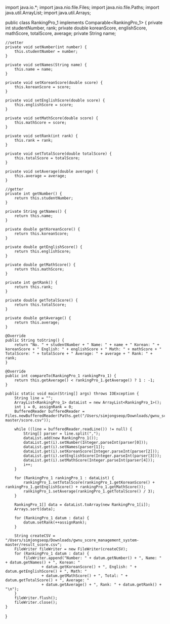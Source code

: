 import java.io.*;
import java.nio.file.Files;
import java.nio.file.Paths;
import java.util.ArrayList;
import java.util.Arrays;

public class RankingPro_1 implements Comparable<RankingPro_1> {
    private int studentNumber, rank;
    private double koreanScore, englishScore, mathScore, totalScore, average;
    private String name;

    //setter
    private void setNumber(int number) {
        this.studentNumber = number;
    }

    private void setNames(String name) {
        this.name = name;
    }

    private void setKoreanScore(double score) {
        this.koreanScore = score;
    }

    private void setEnglishScore(double score) {
        this.englishScore = score;
    }

    private void setMathScore(double score) {
        this.mathScore = score;
    }

    private void setRank(int rank) {
        this.rank = rank;
    }

    private void setTotalScore(double totalScore) {
        this.totalScore = totalScore;
    }

    private void setAverage(double average) {
        this.average = average;
    }

    //getter
    private int getNumber() {
        return this.studentNumber;
    }

    private String getNames() {
        return this.name;
    }

    private double getKoreanScore() {
        return this.koreanScore;
    }

    private double getEnglishScore() {
        return this.englishScore;
    }

    private double getMathScore() {
        return this.mathScore;
    }

    private int getRank() {
        return this.rank;
    }

    private double getTotalScore() {
        return this.totalScore;
    }

    private double getAverage() {
        return this.average;
    }

    @Override
    public String toString() {
        return "No. " + studentNumber + " Name: " + name + " Korean: " + koreanScore + " English: " + englishScore + " Math: " + mathScore + " TotalScore: " + totalScore + " Average: " + average + " Rank: " + rank;
    }

    @Override
    public int compareTo(RankingPro_1 rankingPro_1) {
        return this.getAverage() < rankingPro_1.getAverage() ? 1 : -1;
    }

    public static void main(String[] args) throws IOException {
        String line = "";
        ArrayList<RankingPro_1> dataList = new ArrayList<RankingPro_1>();
        int i = 0, assignRank = 0;
        BufferedReader bufferedReader = Files.newBufferedReader(Paths.get("/Users/simjongseop/Downloads/gwnu_score_management_system-master/score.csv"));

        while ((line = bufferedReader.readLine()) != null) {
            String[] parser = line.split(",");
            dataList.add(new RankingPro_1());
            dataList.get(i).setNumber(Integer.parseInt(parser[0]));
            dataList.get(i).setNames(parser[1]);
            dataList.get(i).setKoreanScore(Integer.parseInt(parser[2]));
            dataList.get(i).setEnglishScore(Integer.parseInt(parser[3]));
            dataList.get(i).setMathScore(Integer.parseInt(parser[4]));
            i++;
        }

        for (RankingPro_1 rankingPro_1 : dataList) {
            rankingPro_1.setTotalScore(rankingPro_1.getKoreanScore() + rankingPro_1.getEnglishScore() + rankingPro_1.getMathScore());
            rankingPro_1.setAverage(rankingPro_1.getTotalScore() / 3);
        }

        RankingPro_1[] data = dataList.toArray(new RankingPro_1[i]);
        Arrays.sort(data);

        for (RankingPro_1 datum : data) {
            datum.setRank(++assignRank);
        }

        String createCSV = "/Users/simjongseop/Downloads/gwnu_score_management_system-master/result_score.csv";
        FileWriter fileWriter = new FileWriter(createCSV);
        for (RankingPro_1 datum : data) {
            fileWriter.append("Number: " + datum.getNumber() + ", Name: " + datum.getNames() + ", Korean: "
                    + datum.getKoreanScore() + ", English: " + datum.getEnglishScore() + ", Math: "
                    + datum.getMathScore() + ", Total: " + datum.getTotalScore() + ", Average: "
                    + datum.getAverage() + ", Rank: " + datum.getRank() + "\n");
        }
        fileWriter.flush();
        fileWriter.close();
    }
}
